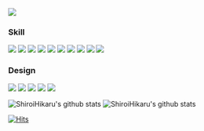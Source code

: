 

<!--
**ShiroiHikaru/ShiroiHikaru** is a ✨ _special_ ✨ repository because its `README.md` (this file) appears on your GitHub profile.

Here are some ideas to get you started:

- 🔭 I’m currently working on ...
- 🌱 I’m currently learning ...
- 👯 I’m looking to collaborate on ...
- 🤔 I’m looking for help with ...
- 💬 Ask me about ...
- 📫 How to reach me: ...
- 😄 Pronouns: ...
- ⚡ Fun fact: ...
-->



<!-- 캡슐랜더 시작 -->
<img src="https://capsule-render.vercel.app/api?type=Waving&color=0:ffffff,100:c3bdf4&height=300&section=header&text=SHIROI%20HIKARU&fontSize=90&animation=fadeIn" />


<!-- 스킬캡션 -->
<h3>Skill</h3>
<div>
  <img src="https://img.shields.io/badge/HTML5-E34F26?style=flat&logo=HTML5&logoColor=ffffff"/>
  <img src="https://img.shields.io/badge/CSS3-1572B6?style=flat&logo=CSS3&logoColor=ffffff"/> 
  <img src="https://img.shields.io/badge/JAVASCRIPT-F7DF1E?style=flat&logo=JAVASCRIPT&logoColor=141414"/>  
  <img src="https://img.shields.io/badge/JQUERY-0769AD?style=flat&logo=JQUERY&logoColor=ffffff"/> 
  <img src="https://img.shields.io/badge/PHP-777BB4?style=flat&logo=PHP&logoColor=ffffff"/>
  <img src="https://img.shields.io/badge/GitHub-ffffff?style=flat&logo=GitHub&logoColor=181717"/>
  <img src="https://img.shields.io/badge/MySQL-4479A1?style=flat&logo=MySQL&logoColor=ffffff"/>
  <img src="https://img.shields.io/badge/MariaDB-003545?style=flat&logo=MariaDB&logoColor=ffffff"/>
  <img src="https://img.shields.io/badge/Apache-D22128?style=flat&logo=Apache&logoColor=ffffff"/>
  <img src="https://img.shields.io/badge/XAMPP-ffffff?style=flat&logo=XAMPP&logoColor=FB7A24"/>  
</div>

<h3>Design</h3>
<div>
    <img src="https://img.shields.io/badge/Adobe Creative Cloud-EC1C24?style=flat&logo=Adobe Creative Cloud&logoColor=ffffff"/>  
    <img src="https://img.shields.io/badge/Adobe Photoshop-31A8FF?style=flat&logo=Adobe Photoshop&logoColor=ffffff"/>  
    <img src="https://img.shields.io/badge/Adobe Illustrator-FF9A00?style=flat&logo=Adobe Illustrator&logoColor=ffffff"/>
    <img src="https://img.shields.io/badge/Adobe XD-FF61F6?style=flat&logo=Adobe XD&logoColor=ffffff"/>
    <img src="https://img.shields.io/badge/FIGMA-F24E1E?style=flat&logo=FIGMA&logoColor=ffffff"/>
</div>


<!-- 스테이터스 -->
![ShiroiHikaru's github stats](https://github-readme-stats.vercel.app/api?username=ShiroiHikaru&show_icons=true)  ![ShiroiHikaru's github stats](https://github-readme-stats.vercel.app/api/top-langs/?username=ShiroiHikaru&show_icons=true&hide_border=true&title_color=004386&icon_color=004386&layout=compact)

<!-- 힛 -->
[![Hits](https://hits.seeyoufarm.com/api/count/incr/badge.svg?url=https%3A%2F%2Fgithub.com%2FShiroiHikaru&count_bg=%23141414&title_bg=%23A88DFF&icon=&icon_color=%23E7E7E7&title=hits&edge_flat=false)](https://hits.seeyoufarm.com)

